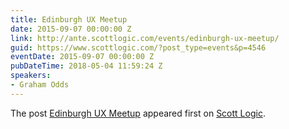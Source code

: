 ```yaml
---
title: Edinburgh UX Meetup
date: 2015-09-07 00:00:00 Z
link: http://ante.scottlogic.com/events/edinburgh-ux-meetup/
guid: https://www.scottlogic.com/?post_type=events&p=4546
eventDate: 2015-09-07 00:00:00 Z
pubDateTime: 2018-05-04 11:59:24 Z
speakers:
- Graham Odds
---
```


<p>The post <a rel="nofollow" href="http://ante.scottlogic.com/events/edinburgh-ux-meetup/">Edinburgh UX Meetup</a> appeared first on <a rel="nofollow" href="http://ante.scottlogic.com">Scott Logic</a>.</p>